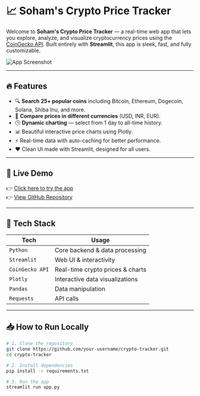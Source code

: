 # 📈 Soham's Crypto Price Tracker

Welcome to **Soham's Crypto Price Tracker** — a real-time web app that lets you explore, analyze, and visualize cryptocurrency prices using the [CoinGecko API](https://www.coingecko.com/en/api). Built entirely with **Streamlit**, this app is sleek, fast, and fully customizable.

![App Screenshot](https://your-screenshot-url-if-any.com) <!-- (Optional) replace with your own -->

---

## 🔥 Features

- 🔍 **Search 25+ popular coins** including Bitcoin, Ethereum, Dogecoin, Solana, Shiba Inu, and more.
- 💱 **Compare prices in different currencies** (USD, INR, EUR).
- 🕒 **Dynamic charting** — select from 1 day to all-time history.
- 📊 Beautiful interactive price charts using Plotly.
- ⚡ Real-time data with auto-caching for better performance.
- ❤️ Clean UI made with Streamlit, designed for all users.

---

## 🚀 Live Demo

👉 [Click here to try the app](https://your-app-link.streamlit.app)  
👉 [View GitHub Repository](https://github.com/your-username/crypto-tracker)

---

## 🧰 Tech Stack

| Tech         | Usage                                  |
|--------------|----------------------------------------|
| `Python`     | Core backend & data processing         |
| `Streamlit`  | Web UI & interactivity                 |
| `CoinGecko API` | Real-time crypto prices & charts |
| `Plotly`     | Interactive data visualizations        |
| `Pandas`     | Data manipulation                      |
| `Requests`   | API calls                              |

---

## 📥 How to Run Locally

```bash
# 1. Clone the repository
git clone https://github.com/your-username/crypto-tracker.git
cd crypto-tracker

# 2. Install dependencies
pip install -r requirements.txt

# 3. Run the app
streamlit run app.py
